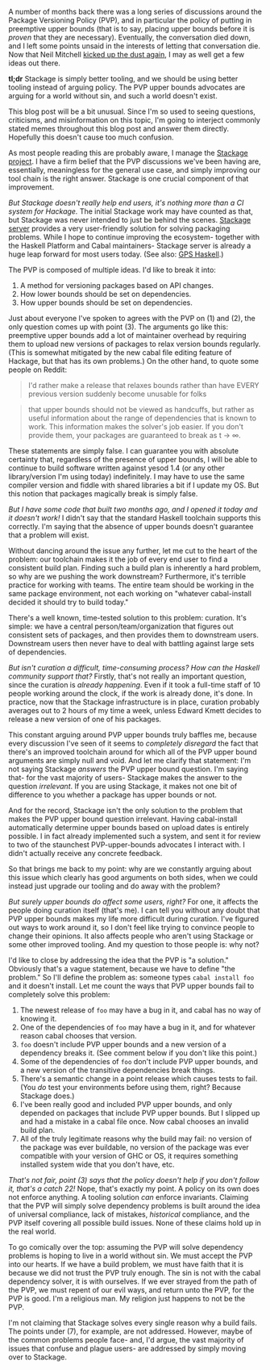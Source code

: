 A number of months back there was a long series of discussions around the
Package Versioning Policy (PVP), and in particular the policy of putting in
preemptive upper bounds (that is to say, placing upper bounds before it is
*proven* that they are necessary). Eventually, the conversation died down, and
I left some points unsaid in the interests of letting that conversation die.
Now that Neil Mitchell [kicked up the dust
again](http://www.reddit.com/r/haskell/comments/2m14a4/neil_mitchells_haskell_blog_upper_bounds_or_not/),
I may as well get a few ideas out there.

__tl;dr__ Stackage is simply better tooling, and we should be using better
tooling instead of arguing policy. The PVP upper bounds advocates are arguing
for a world without sin, and such a world doesn't exist.

This blog post will be a bit unusual. Since I'm so used to seeing questions,
criticisms, and misinformation on this topic, I'm going to interject commonly
stated memes throughout this blog post and answer them directly. Hopefully this
doesn't cause too much confusion.

As most people reading this are probably aware, I manage the [Stackage
project](https://github.com/fpco/stackage).  I have a firm belief that the PVP
discussions we've been having are, essentially, meaningless for the general use
case, and simply improving our tool chain is the right answer. Stackage is one
crucial component of that improvement.

*But Stackage doesn't really help end users, it's nothing more than a CI system
for Hackage.* The initial Stackage work may have counted as that, but Stackage
was never intended to just be behind the scenes. [Stackage
server](http://www.stackage.org) provides a very user-friendly solution for
solving packaging problems. While I hope to continue improving the ecosystem-
together with the Haskell Platform and Cabal maintainers- Stackage server is
already a huge leap forward for most users today. (See also: [GPS Haskell](http://www.ozonehouse.com/mark/platform/GPS-Haskell-HIW2014.pdf).)

The PVP is composed of multiple ideas. I'd like to break it into:

1. A method for versioning packages based on API changes.
2. How lower bounds should be set on dependencies.
3. How upper bounds should be set on dependencies.

Just about everyone I've spoken to agrees with the PVP on (1) and (2), the only
question comes up with point (3). The arguments go like this: preemptive upper
bounds add a lot of maintainer overhead by requiring them to upload new
versions of packages to relax version bounds regularly. (This is somewhat
mitigated by the new cabal file editing feature of Hackage, but that has its
own problems.) On the other hand, to quote some people on Reddit:

> I'd rather make a release that relaxes bounds rather than have EVERY previous version suddenly become unusable for folks

> that upper bounds should not be viewed as handcuffs, but rather as useful information about the range of dependencies that is known to work. This information makes the solver's job easier. If you don't provide them, your packages are guaranteed to break as t -> ∞.

These statements are simply false. I can guarantee you with absolute certainty
that, regardless of the presence of upper bounds, I will be able to continue to
build software written against yesod 1.4 (or any other library/version I'm
using today) indefinitely. I may have to use the same compiler version and
fiddle with shared libraries a bit if I update my OS.  But this notion that
packages magically break is simply false.

*But I have some code that built two months ago, and I opened it today and it
doesn't work!* I didn't say that the standard Haskell toolchain supports this
correctly. I'm saying that the absence of upper bounds doesn't guarantee that a
problem will exist.

Without dancing around the issue any further, let me cut to the heart of the
problem: our toolchain makes it the job of every end user to find a consistent
build plan. Finding such a build plan is inherently a hard problem, so why are
we pushing the work downstream? Furthermore, it's terrible practice for working
with teams. The entire team should be working in the same package environment,
not each working on "whatever cabal-install decided it should try to build
today."

There's a well known, time-tested solution to this problem: curation. It's
simple: we have a central person/team/organization that figures out consistent
sets of packages, and then provides them to downstream users. Downstream users
then never have to deal with battling against large sets of dependencies.

*But isn't curation a difficult, time-consuming process? How can the Haskell
community support that?* Firstly, that's not really an important question,
since the curation is *already happening*. Even if it took a full-time staff of
10 people working around the clock, if the work is already done, it's done. In
practice, now that the Stackage infrastructure is in place, curation probably
averages out to 2 hours of my time a week, unless Edward Kmett decides to
release a new version of one of his packages.

This constant arguing around PVP upper bounds truly baffles me, because every
discussion I've seen of it seems to *completely disregard* the fact that
there's an improved toolchain around for which all of the PVP upper bound
arguments are simply null and void. And let me clarify that statement: I'm not
saying Stackage *answers* the PVP upper bound question. I'm saying that- for
the vast majority of users- Stackage makes the answer to the question
*irrelevant*. If you are using Stackage, it makes not one bit of difference to
you whether a package has upper bounds or not.

And for the record, Stackage isn't the only solution to the problem that makes
the PVP upper bound question irrelevant. Having cabal-install automatically
determine upper bounds based on upload dates is entirely possible. I in fact
already implemented such a system, and sent it for review to two of the
staunchest PVP-upper-bounds advocates I interact with. I didn't actually
receive any concrete feedback.

So that brings me back to my point: why are we constantly arguing about this
issue which clearly has good arguments on both sides, when we could instead
just upgrade our tooling and do away with the problem?

*But surely upper bounds do affect some users, right?* For one, it affects the
people doing curation itself (that's me). I can tell you without any doubt that
PVP upper bounds makes my life more difficult during curation. I've figured out
ways to work around it, so I don't feel like trying to convince people to
change their opinions. It also affects people who aren't using Stackage or some
other improved tooling. And my question to those people is: why not?

I'd like to close by addressing the idea that the PVP is "a solution."
Obviously that's a vague statement, because we have to define "the problem." So
I'll define the problem as: someone types `cabal install foo` and it doesn't
install. Let me count the ways that PVP upper bounds fail to completely solve
this problem:

1. The newest release of `foo` may have a bug in it, and cabal has no way of knowing it.
2. One of the dependencies of `foo` may have a bug in it, and for whatever reason cabal chooses that version.
3. `foo` doesn't include PVP upper bounds and a new version of a dependency breaks it. (See comment below if you don't like this point.)
4. Some of the dependencies of `foo` don't include PVP upper bounds, and a new version of the transitive dependencies break things.
5. There's a semantic change in a point release which causes tests to fail. (You *do* test your environments before using them, right? Because Stackage does.)
6. I've been really good and included PVP upper bounds, and only depended on packages that include PVP upper bounds. But I slipped up and had a mistake in a cabal file once. Now cabal chooses an invalid build plan.
7. All of the truly legitimate reasons why the build may fail: no version of the package was ever buildable, no version of the package was ever compatible with your version of GHC or OS, it requires something installed system wide that you don't have, etc.

*That's not fair, point (3) says that the policy doesn't help if you don't
follow it, that's a catch 22!* Nope, that's exactly my point. A policy on its
own does not enforce anything. A tooling solution *can* enforce invariants.
Claiming that the PVP will simply solve dependency problems is built around the
idea of universal compliance, lack of mistakes, *historical* compliance, and
the PVP itself covering all possible build issues. None of these claims hold up
in the real world.

To go comically over the top: assuming the PVP will solve dependency problems
is hoping to live in a world without sin. We must accept the PVP into our
hearts. If we have a build problem, we must have faith that it is because we
did not trust the PVP truly enough. The sin is not with the cabal dependency
solver, it is with ourselves. If we ever strayed from the path of the PVP, we
must repent of our evil ways, and return unto the PVP, for the PVP is good. I'm
a religious man. My religion just happens to not be the PVP.

I'm not claiming that Stackage solves every single reason why a build fails.
The points under (7), for example, are not addressed. However, maybe of the
common problems people face- and, I'd argue, the vast majority of issues that
confuse and plague users- are addressed by simply moving over to Stackage.
